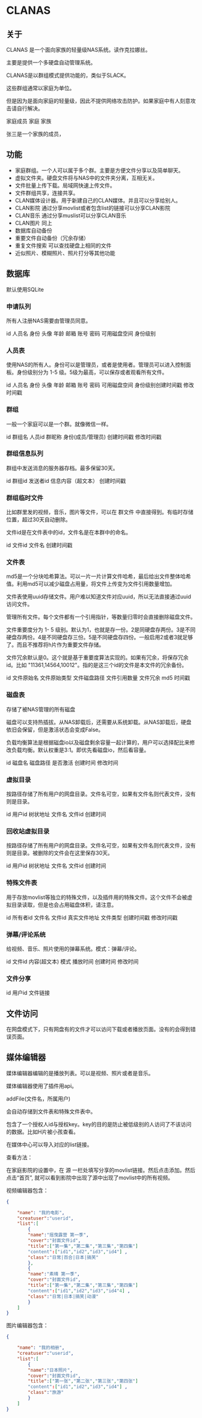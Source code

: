 # CLANAS

## 关于

CLANAS 是一个面向家族的轻量级NAS系统。读作克拉娜丝。

主要是提供一个多硬盘自动管理系统。

CLANAS是以群组模式提供功能的，类似于SLACK。

这些群组通常以家庭为单位。

但是因为是面向家庭的轻量级，因此不提供网络攻击防护。如果家庭中有人刻意攻击请自行解决。

家庭成员 家庭  家族



张三是一个家族的成员，

## 功能

- 家庭群组。一个人可以属于多个群。主要是方便文件分享以及简单聊天。
- 虚拟文件夹。硬盘文件将与NAS中的文件夹分离，互相无关。
- 文件批量上传下载。局域网快速上传文件。
- 文件群组共享，连接共享。
- CLAN媒体设计器。用于新建自己的CLAN媒体。并且可以分享给别人。
- CLAN影院 通过分享movlist或者包含list的链接可以分享CLAN影院
- CLAN音乐 通过分享muslist可以分享CLAN音乐
- CLAN图片 同上
- 数据库自动备份
- 重要文件自动备份（冗余存储）
- 重复文件搜索 可以查找硬盘上相同的文件
- 近似照片、模糊照片、照片打分等其他功能

## 数据库

默认使用SQLite

### 申请队列

所有人注册NAS需要由管理员同意。

id  人员名  身份  头像  年龄 邮箱 账号 密码 可用磁盘空间 身份级别



### 人员表

使用NAS的所有人。身份可以是管理员，或者是使用者。管理员可以进入控制面板。身份级别分为 1-5 级。5级为最高，可以保存或者观看所有文件。

id    人员名   身份  头像  年龄 邮箱 账号 密码 可用磁盘空间  身份级别创建时间戳  修改时间戳

### 群组

一般一个家庭可以是一个群。就像微信一样。

id  群组名   人员id   群昵称 身份(成员/管理员)    创建时间戳  修改时间戳

### 群组信息队列

群组中发送消息的服务器存档。最多保留30天。

id  群组id  发送者id   信息内容（超文本） 创建时间戳  

### 群组临时文件

比如群里发的视频，音乐，图片等文件，可以在 群文件 中直接得到。有临时存储位置，超过30天自动删除。

文件id是在文件表中的id，文件名是在本群中的命名。

id   文件id  文件名  创建时间戳

### 文件表

md5是一个分块哈希算法。可以一片一片计算文件哈希，最后给出文件整体哈希值。利用md5可以减少磁盘占用量，将文件上传变为文件引用数量增加。

文件表使用uuid存储文件。用户难以知道文件对应uuid，所以无法直接通过uuid访问文件。

管理所有文件。每个文件都有一个引用指针，等数量归零时会直接删除磁盘文件。

文件重要度分为 1- 5 级别。默认为1，也就是存一份。2是同硬盘存两份。3是不同硬盘存两份。4是不同硬盘存三份。5是不同硬盘存四份。一般启用2或者3就足够了。而且不推荐将h片作为重要文件存储。

文件冗余默认是0。这个就是基于重要度算法实现的。如果有冗余，将保存冗余id。比如 "11361,14564,10012"。指的是这三个id的文件是本文件的冗余备份。 

id  文件原始名  文件原始类型  文件磁盘路径   文件引用数量  文件冗余  md5  时间戳  

### 磁盘表

存储了被NAS管理的所有磁盘

磁盘可以支持热插拔。从NAS卸载后，还需要从系统卸载。从NAS卸载后，硬盘依旧会保留，但是激活状态会变成False。

负载均衡算法是根据磁盘io以及磁盘剩余容量一起计算的，用户可以选择配比来修改负载均衡。默认权重是3:1。即优先看磁盘io，然后看容量。 

id  磁盘名  磁盘路径 是否激活  创建时间 修改时间

### 虚拟目录

按路径存储了所有用户的网盘目录。文件名可空，如果有文件名则代表文件，没有则是目录。

id 用户id 树状地址  文件名  文件id  创建时间

### 回收站虚拟目录

按路径存储了所有用户的网盘目录。文件名可空，如果有文件名则代表文件，没有则是目录。被删除的文件会在这里保存30天。

id 用户id 树状地址  文件名  文件id  创建时间

### 特殊文件表

用于存放movlist等独立的特殊文件，以及插件用的特殊文件。这个文件不会被虚拟目录读取，但是也会占用磁盘体积，请注意。

id 所有者id  文件名 文件id   真实文件地址  文件类型  创建时间戳  修改时间戳

### 弹幕/评论系统

给视频、音乐、照片使用的弹幕系统。模式：弹幕/评论。

id  文件id 内容(超文本)  模式  播放时间 创建时间 修改时间



### 文件分享

id    用户id  文件链接



## 文件访问

在网盘模式下，只有网盘有的文件才可以访问下载或者播放页面。没有的会得到错误页面。

## 媒体编辑器

媒体编辑器编辑的是播放列表。可以是视频、照片或者是音乐。

媒体编辑器使用了插件用api。

addFile(文件名，所属用户)

会自动存储到文件表和特殊文件表中。

包含了一个授权人id与授权key。key的目的是防止被低级别的人访问了不该访问的数据。比如H片被小孩查看。

在媒体中心可以导入对应的list链接。

查看方法：

在家庭影院的设置中，在 源  一栏处填写分享的movlist链接。然后点击添加。然后点击“首页”, 就可以看到影院中出现了源中出现了movlist中的所有视频。

视频编辑器包含：

```json
{

	"name": "我的电影",
    "creatuser":"userid",
	"list":[
    	{
    	"name":"摇曳露营 第一季",
    	"cover":"封面文件id",
    	"title":["第一集","第二集","第三集","第四集"]
		"content":["id1","id2","id3","id4"] ,
		"class":"日常|百合|日本|搞笑"
		},
		{
        "name":"素晴 第一季",
    	"cover":"封面文件id",
    	"title":["第一集","第二集","第三集","第四集"]
		"content":["id1","id2","id3","id4"4] ,
		"class":"日常|日本|搞笑|动漫"
        }
	]
}
```



图片编辑器包含：

```json
{

	"name": "我的相册",
    "creatuser":"userid",
	"list":[
    	{
    	"name":"日本照片",
    	"cover":"封面文件id",
    	"title":["第一张","第二张","第三张","第四张"]
		"content":["id1","id2","id3","id4"] ,
		"class":"旅游"
		}
	]
}
```

